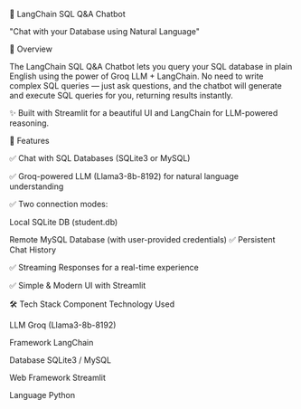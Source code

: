 🦜 LangChain SQL Q&A Chatbot

"Chat with your Database using Natural Language"

📖 Overview

The LangChain SQL Q&A Chatbot lets you query your SQL database in plain English using the power of Groq LLM + LangChain.
No need to write complex SQL queries — just ask questions, and the chatbot will generate and execute SQL queries for you, returning results instantly.

✨ Built with Streamlit for a beautiful UI and LangChain for LLM-powered reasoning.

🌟 Features

✅ Chat with SQL Databases (SQLite3 or MySQL)

✅ Groq-powered LLM (Llama3-8b-8192) for natural language understanding

✅ Two connection modes:

Local SQLite DB (student.db)

Remote MySQL Database (with user-provided credentials)
✅ Persistent Chat History

✅ Streaming Responses for a real-time experience

✅ Simple & Modern UI with Streamlit

🛠️ Tech Stack
Component	Technology Used

LLM	Groq (Llama3-8b-8192)

Framework	LangChain

Database	SQLite3 / MySQL

Web Framework	Streamlit

Language	Python
